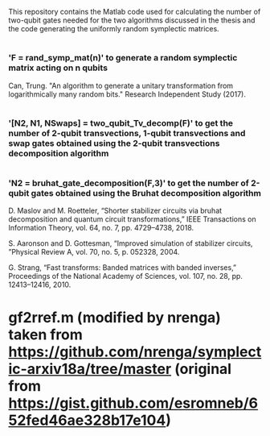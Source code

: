 This repository contains the Matlab code used for calculating the number of two-qubit gates needed for the two algorithms discussed in the thesis and the code generating the uniformly random symplectic matrices.







#
### 'F = rand_symp_mat(n)' to generate a random symplectic matrix acting on n qubits

Can, Trung. "An algorithm to generate a unitary transformation from logarithmically many random bits." Research Independent Study (2017).








#
### '[N2, N1, NSwaps] = two_qubit_Tv_decomp(F)' to get the number of 2-qubit transvections, 1-qubit transvections and swap gates obtained using the 2-qubit transvections decomposition algorithm









#
### 'N2 = bruhat_gate_decomposition(F,3)' to get the number of 2-qubit gates obtained using the Bruhat decomposition algorithm

D. Maslov and M. Roetteler, “Shorter stabilizer circuits via bruhat decomposition and quantum circuit transformations,” IEEE Transactions on Information Theory, vol. 64, no. 7, pp. 4729–4738, 2018.

S. Aaronson and D. Gottesman, “Improved simulation of stabilizer circuits, ”Physical Review A, vol. 70, no. 5, p. 052328, 2004.

G. Strang, “Fast transforms: Banded matrices with banded inverses,” Proceedings of the National Academy of Sciences, vol. 107, no. 28, pp. 12413–12416, 2010.


# gf2rref.m (modified by nrenga) taken from https://github.com/nrenga/symplectic-arxiv18a/tree/master (original from https://gist.github.com/esromneb/652fed46ae328b17e104)
